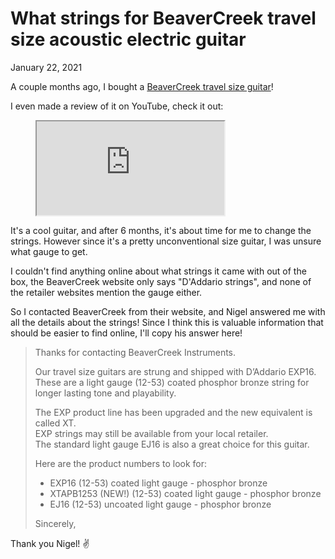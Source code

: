 What strings for BeaverCreek travel size acoustic electric guitar
=================================================================
January 22, 2021

A couple months ago, I bought a [BeaverCreek travel size guitar][guitar]!

[guitar]: https://www.beavercreekguitars.com/travelsize/steelstring

I even made a review of it on YouTube, check it out:

<figure class="video">
  <iframe src="https://www.youtube.com/embed/8ejJZoURasY" allowfullscreen></iframe>
</figure>

It's a cool guitar, and after 6 months, it's about time for me to change
the strings. However since it's a pretty unconventional size guitar, I
was unsure what gauge to get.

I couldn't find anything online about what strings it came with out of
the box, the BeaverCreek website only says "D'Addario strings", and none
of the retailer websites mention the gauge either.

So I contacted BeaverCreek from their website, and Nigel answered me
with all the details about the strings! Since I think this is valuable
information that should be easier to find online, I'll copy his answer
here!

> Thanks for contacting BeaverCreek Instruments.
>
> Our travel size guitars are strung and shipped with D’Addario EXP16. \
> These are a light gauge (12-53) coated phosphor bronze string for
> longer lasting tone and playability.
>
> The EXP product line has been upgraded and the new equivalent is called XT. \
> EXP strings may still be available from your local retailer. \
> The standard light gauge EJ16 is also a great choice for this guitar.
>
> Here are the product numbers to look for:
>
> * EXP16 (12-53) coated light gauge - phosphor bronze
> * XTAPB1253 (NEW!) (12-53) coated light gauge - phosphor bronze
> * EJ16 (12-53) uncoated light gauge - phosphor bronze
>
> Sincerely,

Thank you Nigel! ✌️
